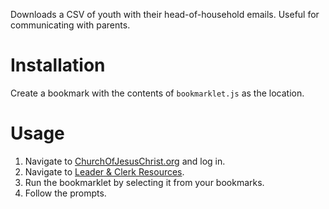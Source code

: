 Downloads a CSV of youth with their head-of-household emails. Useful for
communicating with parents.

# Installation

Create a bookmark with the contents of `bookmarklet.js` as the location.

# Usage

1. Navigate to [ChurchOfJesusChrist.org](https://www.churchofjesuschrist.org) and
log in.
2. Navigate to [Leader & Clerk Resources](https://lcr.churchofjesuschrist.org/).
3. Run the bookmarklet by selecting it from your bookmarks.
4. Follow the prompts.
